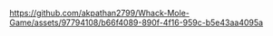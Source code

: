 




https://github.com/akpathan2799/Whack-Mole-Game/assets/97794108/b66f4089-890f-4f16-959c-b5e43aa4095a

